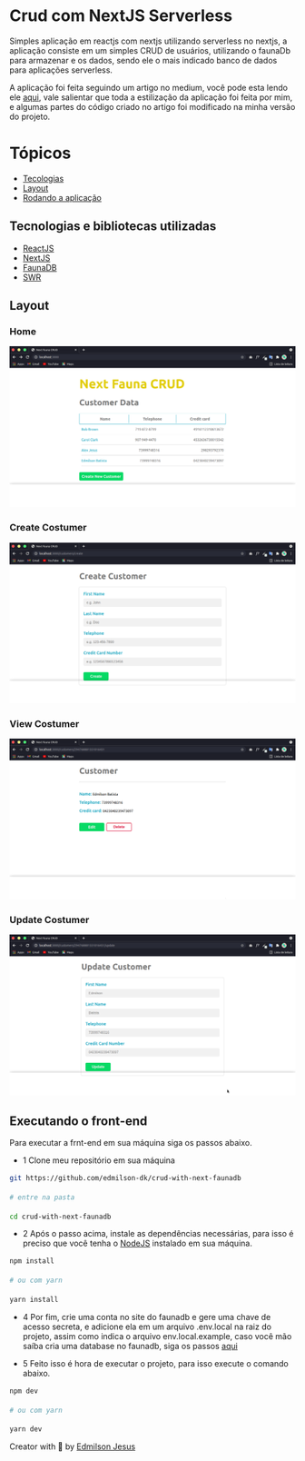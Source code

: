 # Crud com NextJS Serverless

Simples aplicação em reactjs com nextjs utilizando serverless no nextjs, a aplicação consiste em um simples CRUD de usuários, utilizando o faunaDb para armazenar e os dados, sendo ele o mais indicado banco de dados para aplicações serverless.

A aplicação foi feita seguindo um artigo no medium, você pode esta lendo ele [aqui](https://medium.com/technest/crud-app-with-next-js-and-faunadb-918b76068e1e), vale salientar que toda a estilização da aplicação foi feita por mim, e algumas partes do código criado no artigo foi modificado na minha versão do projeto.

# Tópicos 

- [Tecologias](#techs)
- [Layout](#layout)
- [Rodando a aplicação](#execute)

<a id="techs"></a>
## Tecnologias e bibliotecas utilizadas

- [ReactJS](https://pt-br.reactjs.org/)
- [NextJS](https://nextjs.org/)
- [FaunaDB](https://fauna.com/)
- [SWR](https://swr.vercel.app/)

<a id="layout"></a>
## Layout

### Home 

![Home page](https://github.com/edmilson-dk/crud-with-next-faunadb/blob/main/.github/home.png)

### Create Costumer

![Create costumer](https://github.com/edmilson-dk/crud-with-next-faunadb/blob/main/.github/create.png)

### View Costumer

![Create costumer](https://github.com/edmilson-dk/crud-with-next-faunadb/blob/main/.github/view.png)

### Update Costumer

![Update](https://github.com/edmilson-dk/crud-with-next-faunadb/blob/main/.github/update.png)

<a id="execute"></a>
## Executando o front-end

Para executar a frnt-end em sua máquina siga os passos abaixo.

- 1 Clone meu repositório em sua máquina 

```sh
git https://github.com/edmilson-dk/crud-with-next-faunadb

# entre na pasta

cd crud-with-next-faunadb
```

- 2 Após o passo acima, instale as dependências necessárias, para isso é preciso que você tenha o [NodeJS](https://nodejs.org/en/) instalado em sua máquina.

```sh
npm install

# ou com yarn

yarn install
```

- 4 Por fim, crie uma conta no site do faunadb e gere uma chave de acesso secreta, e adicione ela em um arquivo .env.local na raiz do projeto, assim como indica o arquivo env.local.example, caso você mão saíba cria uma database no faunadb, siga os passos [aqui](https://medium.com/technest/crud-app-with-next-js-and-faunadb-918b76068e1e)

- 5 Feito isso é hora de executar o projeto, para isso execute o comando abaixo.

```sh
npm dev 

# ou com yarn

yarn dev
```

Creator with 💙 by [Edmilson Jesus](https://www.linkedin.com/in/edmilson-jesus-4128711b5)
